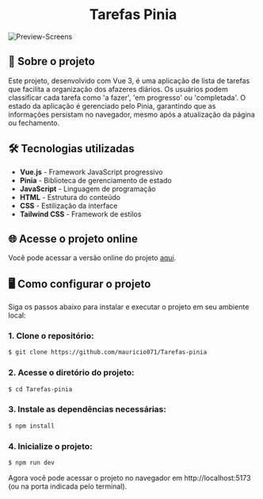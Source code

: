 <div align="center"> <h1>Tarefas Pinia</h1> </div>

![Preview-Screens](https://github.com/mauricio071/tarefas-pinia/blob/master/tarefas-pinia.png)

## 📝 Sobre o projeto

Este projeto, desenvolvido com Vue 3, é uma aplicação de lista de tarefas que facilita a organização dos afazeres diários. Os usuários podem classificar cada tarefa como 'a fazer', 'em progresso' ou 'completada'. O estado da aplicação é gerenciado pelo Pinia, garantindo que as informações persistam no navegador, mesmo após a atualização da página ou fechamento.

## 🛠 Tecnologias utilizadas

-   **Vue.js** - Framework JavaScript progressivo
-   **Pinia** - Biblioteca de gerenciamento de estado
-   **JavaScript** - Linguagem de programação
-   **HTML** - Estrutura do conteúdo
-   **CSS** - Estilização da interface
-   **Tailwind CSS** - Framework de estilos

## 🌐 Acesse o projeto online
Você pode acessar a versão online do projeto [aqui](https://tarefas-pinia.netlify.app).

## 🖥️ Como configurar o projeto
Siga os passos abaixo para instalar e executar o projeto em seu ambiente local:

### 1. Clone o repositório:

```bash
$ git clone https://github.com/mauricio071/Tarefas-pinia
```

### 2. Acesse o diretório do projeto:

```bash
$ cd Tarefas-pinia
```

### 3. Instale as dependências necessárias:

```bash
$ npm install
```

### 4. Inicialize o projeto:

```bash 
$ npm run dev
```
Agora você pode acessar o projeto no navegador em http://localhost:5173 (ou na porta indicada pelo terminal).

